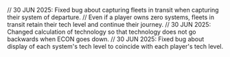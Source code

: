 // 30 JUN 2025: Fixed bug about capturing fleets in transit when capturing their system of departure.
//              Even if a player owns zero systems, fleets in transit retain their tech level and continue their journey.
// 30 JUN 2025: Changed calculation of technology so that technology does not go backwards when ECON goes down.
// 30 JUN 2025: Fixed bug about display of each system's tech level to coincide with each player's tech level.
